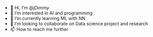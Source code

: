 - 👋 Hi, I’m @jDimmy
- 👀 I’m interested in AI and programming
- 🌱 I’m currently learning ML with NN
- 💞️ I’m looking to collaborate on Data science project and research
- 📫 How to reach me further

<!---
jDimmy/jDimmy is a ✨ special ✨ repository because its `README.md` (this file) appears on your GitHub profile.
You can click the Preview link to take a look at your changes.
--->
